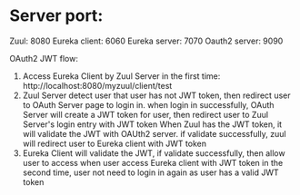 Server port:
============
Zuul: 8080
Eureka client: 6060
Eureka server: 7070
Oauth2 server: 9090

OAuth2 JWT flow:
1. Access Eureka Client by Zuul Server in the first time: http://localhost:8080/myzuul/client/test
2. Zuul Server detect user that user has not JWT token, then redirect user to OAuth Server page to login in.
  when login in successfully, OAuth Server will create a JWT token for user, then redirect user to Zuul Server's login entry with JWT token
  When Zuul has the JWT token, it will validate the JWT with OAUth2 server. if validate successfully, zuul will redirect user to Eureka client with JWT token
3. Eureka Client will validate the JWT, if validate successfully, then allow user to access
when user access Eureka client with JWT token in the second time, user not need to login in again as user has a valid JWT token
